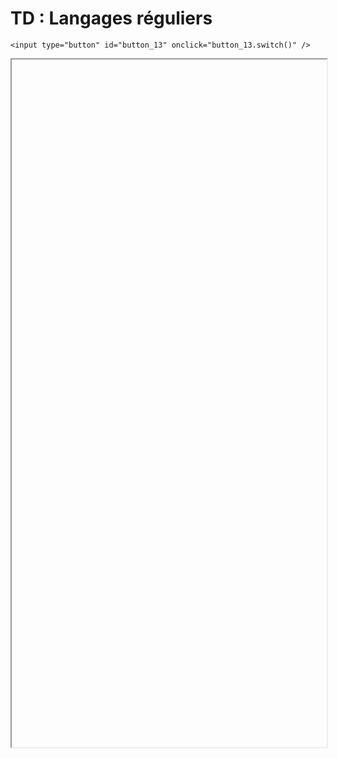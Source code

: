 # TD : Langages réguliers

<script>
    $(function() {
        document.getElementById("main-content").style.maxWidth = "90%";
        button_13 = button_cor(
            'https://raw.githubusercontent.com/fortierq/cours/main/langage/langage/cours/td/td_langage.pdf',
            '13',
            'button_13'
        );
    });
</script>

```{margin}
<input type="button" id="button_13" onclick="button_13.switch()" />
```

<iframe id="13" height=1100 width=100% allowfullscreen></iframe>
